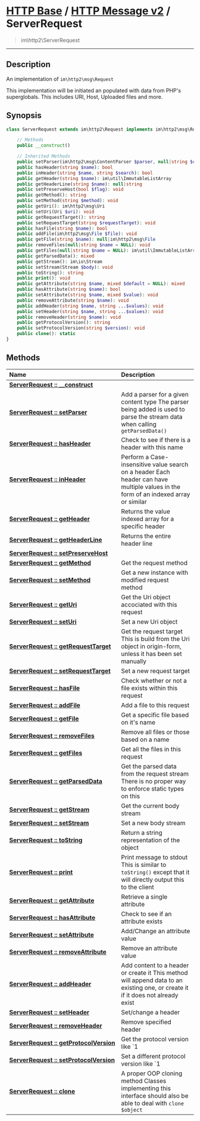 # [HTTP Base](http-base.md) / [HTTP Message v2](http2.md) / ServerRequest
 > im\http2\ServerRequest
____

## Description
An implementation of `im\http2\msg\Request`

This implementation will be initiated an populated with data from
PHP's superglobals. This includes URI, Host, Uploaded files and more.

## Synopsis
```php
class ServerRequest extends im\http2\Request implements im\http2\msg\Request, im\features\Stringable, im\features\Cloneable, IteratorAggregate, Traversable, Stringable, im\http2\msg\Message {

    // Methods
    public __construct()

    // Inherited Methods
    public setParser(im\http2\msg\ContentParser $parser, null|string $contentType = NULL): void
    public hasHeader(string $name): bool
    public inHeader(string $name, string $search): bool
    public getHeader(string $name): im\util\ImmutableListArray
    public getHeaderLine(string $name): null|string
    public setPreserveHost(bool $flag): void
    public getMethod(): string
    public setMethod(string $method): void
    public getUri(): im\http2\msg\Uri
    public setUri(Uri $uri): void
    public getRequestTarget(): string
    public setRequestTarget(string $requestTarget): void
    public hasFile(string $name): bool
    public addFile(im\http2\msg\File $file): void
    public getFile(string $name): null|im\http2\msg\File
    public removeFiles(null|string $name = NULL): void
    public getFiles(null|string $name = NULL): im\util\ImmutableListArray
    public getParsedData(): mixed
    public getStream(): im\io\Stream
    public setStream(Stream $body): void
    public toString(): string
    public print(): void
    public getAttribute(string $name, mixed $default = NULL): mixed
    public hasAttribute(string $name): bool
    public setAttribute(string $name, mixed $value): void
    public removeAttribute(string $name): void
    public addHeader(string $name, string ...$values): void
    public setHeader(string $name, string ...$values): void
    public removeHeader(string $name): void
    public getProtocolVersion(): string
    public setProtocolVersion(string $version): void
    public clone(): static
}
```

## Methods
| Name | Description |
| :--- | :---------- |
| [__ServerRequest&nbsp;::&nbsp;\_\_construct__](http2-ServerRequest-__construct.md) |  |
| [__ServerRequest&nbsp;::&nbsp;setParser__](http2-ServerRequest-setParser.md) | Add a parser for a given content type  The parser being added is used to parse the stream data when calling `getParsedData()` |
| [__ServerRequest&nbsp;::&nbsp;hasHeader__](http2-ServerRequest-hasHeader.md) | Check to see if there is a header with this name |
| [__ServerRequest&nbsp;::&nbsp;inHeader__](http2-ServerRequest-inHeader.md) | Perform a Case-insensitive value search on a header  Each header can have multiple values in the form of an indexed array or similar |
| [__ServerRequest&nbsp;::&nbsp;getHeader__](http2-ServerRequest-getHeader.md) | Returns the value indexed array for a specific header |
| [__ServerRequest&nbsp;::&nbsp;getHeaderLine__](http2-ServerRequest-getHeaderLine.md) | Returns the entire header line |
| [__ServerRequest&nbsp;::&nbsp;setPreserveHost__](http2-ServerRequest-setPreserveHost.md) |  |
| [__ServerRequest&nbsp;::&nbsp;getMethod__](http2-ServerRequest-getMethod.md) | Get the request method |
| [__ServerRequest&nbsp;::&nbsp;setMethod__](http2-ServerRequest-setMethod.md) | Get a new instance with modified request method |
| [__ServerRequest&nbsp;::&nbsp;getUri__](http2-ServerRequest-getUri.md) | Get the Uri object accociated with this request |
| [__ServerRequest&nbsp;::&nbsp;setUri__](http2-ServerRequest-setUri.md) | Set a new Uri object |
| [__ServerRequest&nbsp;::&nbsp;getRequestTarget__](http2-ServerRequest-getRequestTarget.md) | Get the request target  This is build from the Uri object in origin-form, unless it has been set manually |
| [__ServerRequest&nbsp;::&nbsp;setRequestTarget__](http2-ServerRequest-setRequestTarget.md) | Set a new request target |
| [__ServerRequest&nbsp;::&nbsp;hasFile__](http2-ServerRequest-hasFile.md) | Check whether or not a file exists within this request |
| [__ServerRequest&nbsp;::&nbsp;addFile__](http2-ServerRequest-addFile.md) | Add a file to this request |
| [__ServerRequest&nbsp;::&nbsp;getFile__](http2-ServerRequest-getFile.md) | Get a specific file based on it's name |
| [__ServerRequest&nbsp;::&nbsp;removeFiles__](http2-ServerRequest-removeFiles.md) | Remove all files or those based on a name |
| [__ServerRequest&nbsp;::&nbsp;getFiles__](http2-ServerRequest-getFiles.md) | Get all the files in this request |
| [__ServerRequest&nbsp;::&nbsp;getParsedData__](http2-ServerRequest-getParsedData.md) | Get the parsed data from the request stream  There is no proper way to enforce static types on this |
| [__ServerRequest&nbsp;::&nbsp;getStream__](http2-ServerRequest-getStream.md) | Get the current body stream |
| [__ServerRequest&nbsp;::&nbsp;setStream__](http2-ServerRequest-setStream.md) | Set a new body stream |
| [__ServerRequest&nbsp;::&nbsp;toString__](http2-ServerRequest-toString.md) | Return a string representation of the object |
| [__ServerRequest&nbsp;::&nbsp;print__](http2-ServerRequest-print.md) | Print message to stdout  This is similar to `toString()` except that it will directly output this to the client |
| [__ServerRequest&nbsp;::&nbsp;getAttribute__](http2-ServerRequest-getAttribute.md) | Retrieve a single attribute |
| [__ServerRequest&nbsp;::&nbsp;hasAttribute__](http2-ServerRequest-hasAttribute.md) | Check to see if an attribute exists |
| [__ServerRequest&nbsp;::&nbsp;setAttribute__](http2-ServerRequest-setAttribute.md) | Add/Change an attribute value |
| [__ServerRequest&nbsp;::&nbsp;removeAttribute__](http2-ServerRequest-removeAttribute.md) | Remove an attribute value |
| [__ServerRequest&nbsp;::&nbsp;addHeader__](http2-ServerRequest-addHeader.md) | Add content to a header or create it  This method will append data to an existing one, or create it if it does not already exist |
| [__ServerRequest&nbsp;::&nbsp;setHeader__](http2-ServerRequest-setHeader.md) | Set/change a header |
| [__ServerRequest&nbsp;::&nbsp;removeHeader__](http2-ServerRequest-removeHeader.md) | Remove specified header |
| [__ServerRequest&nbsp;::&nbsp;getProtocolVersion__](http2-ServerRequest-getProtocolVersion.md) | Get the protocol version like `1 |
| [__ServerRequest&nbsp;::&nbsp;setProtocolVersion__](http2-ServerRequest-setProtocolVersion.md) | Set a different protocol version like `1 |
| [__ServerRequest&nbsp;::&nbsp;clone__](http2-ServerRequest-clone.md) | A proper OOP cloning method  Classes implementing this interface should also be able to deal with `clone $object` |
